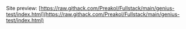Site preview: [https://raw.githack.com/Preakol/Fullstack/main/genius-test/index.html](https://raw.githack.com/Preakol/Fullstack/main/genius-test/index.html)
